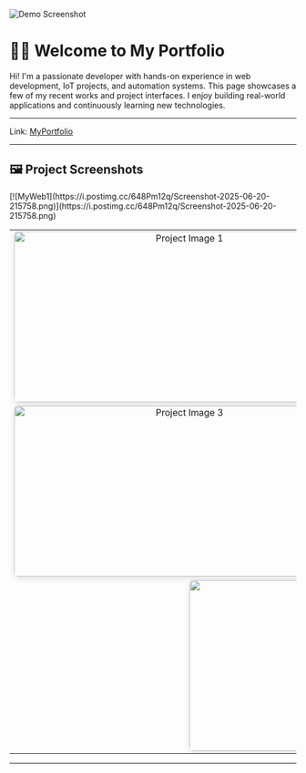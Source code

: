 ![Demo Screenshot](https://example.com/demo.png)

<html lang="en">
<head>
  <meta charset="UTF-8">
 
</head>
<body>

  <h1>👨‍💻 Welcome to My Portfolio</h1>

  <p>
    Hi! I'm a passionate developer with hands-on experience in web development, IoT projects, and automation systems.
    This page showcases a few of my recent works and project interfaces. I enjoy building real-world applications and continuously learning new technologies.
  </p>
  <hr>

  <p>
    <span>Link:</span>
    <span><a href="https://adityamahekar.github.io/MyWeb/">MyPortfolio</a></span>
  </p>
  <hr>

  <h2>🖼️ Project Screenshots</h2>
[![MyWeb1](https://i.postimg.cc/648Pm12q/Screenshot-2025-06-20-215758.png)](https://i.postimg.cc/648Pm12q/Screenshot-2025-06-20-215758.png)



  <table style="width: 100%; border-spacing: 20px;">
    <tr>
      <td style="width: 50%; text-align: center;">
        <img src="https://i.postimg.cc/648Pm12q/Screenshot-2025-06-20-215758.png" alt="Project Image 1" style="width: 600px; height: 300px; border-radius: 8px; box-shadow: 0 4px 12px rgba(0,0,0,0.1);">
      </td>
      <td style="width: 50%; text-align: center;">
        <img src="https://i.postimg.cc/0rjhjrWv/Screenshot-2025-06-20-215811.png" alt="Project Image 2" style="width: 600px; height: 300px; border-radius: 8px; box-shadow: 0 4px 12px rgba(0,0,0,0.1);">
      </td>
    </tr>
    <tr>
      <td style="width: 50%; text-align: center;">
        <img src="https://i.postimg.cc/dDfpyvpy/Screenshot-2025-06-20-215846.png" alt="Project Image 3" style="width: 600px; height: 300px; border-radius: 8px; box-shadow: 0 4px 12px rgba(0,0,0,0.1);">
      </td>
      <td style="width: 50%; text-align: center;">
        <img src="https://i.postimg.cc/TpWSjFvH/Screenshot-2025-06-20-215915.png" alt="Project Image 4" style="width: 600px; height: 300px; border-radius: 8px; box-shadow: 0 4px 12px rgba(0,0,0,0.1);">
      </td>
    </tr>
    <tr>
      <td colspan="2" style="text-align: center;">
        <img src="https://i.postimg.cc/zyZQx7JD/Screenshot-2025-06-20-215929.png" alt="Project Image 5" style="width: 600px; height: 300px; border-radius: 8px; box-shadow: 0 4px 12px rgba(0,0,0,0.1);">
      </td>
    </tr>
  </table>

  <hr>

</body>
</html>
